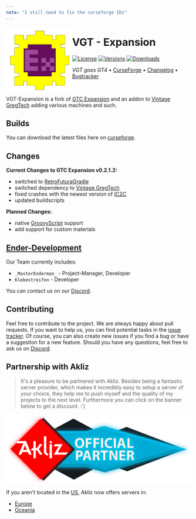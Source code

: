 ```yaml
---
note: "I still need to fix the curseforge IDs"
---
```


<img src="project_logo.png" align="left" width="180px"/>

# VGT - Expansion

[![License](https://img.shields.io/github/license/Ender-Development/VGT-Expansion.svg?label=License)](LICENSE)
[![Versions](https://img.shields.io/curseforge/game-versions/349126?logo=curseforge&label=Game%20Version)](https://www.curseforge.com/minecraft/mc-mods/gtc-expansion)
[![Downloads](https://img.shields.io/curseforge/dt/349126?logo=curseforge&label=Downloads)](https://www.curseforge.com/minecraft/mc-mods/gtc-expansion)

*VGT goes GT4*
• [CurseForge](https://curseforge.com/minecraft/mc-mods/gtc-expansion)
• [Changelog](CHANGELOG.md)
• [Bugtracker](https://github.com/Ender-Development/VGT-Expansion/issues)

<br />

VGT-Expansion is a fork of [GTC Expansion](https://github.com/Trinsdar/GTC-Expansion) and an addon to [Vintage GregTech](https://www.curseforge.com/minecraft/mc-mods/vintage-gregtech) adding various machines and such.

## Builds
You can download the latest files here on [curseforge](https://curseforge.com/minecraft/mc-mods/vgt-expansion).

## Changes
**Current Changes to GTC Expansion v0.2.1.2:**
- switched to [RetroFuturaGradle](https://github.com/GTNewHorizons/RetroFuturaGradle)
- switched dependency to [Vintage GregTech](https://www.curseforge.com/minecraft/mc-mods/vintage-gregtech)
- fixed crashes with the newest version of [IC2C](https://www.curseforge.com/minecraft/mc-mods/ic2-classic)
- updated buildscripts

**Planned Changes:**
- native [GroovyScript](https://github.com/CleanroomMC/GroovyScript) support
- add support for custom materials

## [Ender-Development](https://github.com/Ender-Development)

Our Team currently includes:
- `_MasterEnderman_` - Project-Manager, Developer
- `Klebestreifen` - Developer

You can contact us on our [Discord](https://discord.gg/JF7x2vG).

## Contributing
Feel free to contribute to the project. We are always happy about pull requests.
If you want to help us, you can find potential tasks in the [issue tracker](https://github.com/Ender-Development/Embers-Extended-Life/issues).
Of course, you can also create new issues if you find a bug or have a suggestion for a new feature.
Should you have any questions, feel free to ask us on [Discord](https://discord.gg/JF7x2vG).

## Partnership with Akliz

> It's a pleasure to be partnered with Akliz. Besides being a fantastic server provider, which makes it incredibly easy to setup a server of your choice, they help me to push myself and the quality of my projects to the next level. Furthermore you can click on the banner below to get a discount. :')

<a href="https://www.akliz.net/enderman"><img src="https://github.com/MasterEnderman/Zerblands-Remastered/raw/master/Akliz_Partner.png" align="center"/></a>

If you aren't located in the [US](https://www.akliz.net/enderman), Akliz now offers servers in:

- [Europe](https://www.akliz.net/enderman-eu)
- [Oceania](https://www.akliz.net/enderman-oce)
